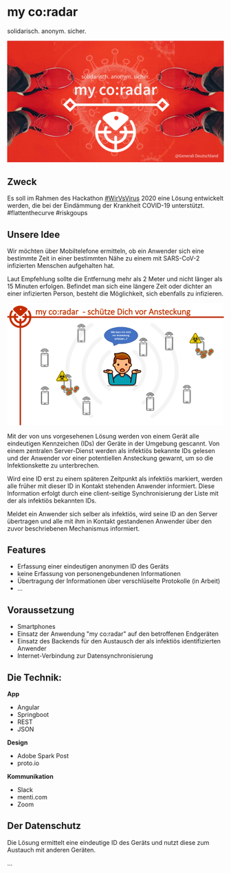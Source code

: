 # my co:radar
solidarisch. anonym. sicher.

![logo_small](docs/images/logo_small.png)

## Zweck
Es soll im Rahmen des Hackathon [#WirVsVirus](https://wirvsvirushackathon.org/) 2020 eine Lösung entwickelt werden, die bei der Eindämmung der Krankheit COVID-19 unterstützt. #flattenthecurve #riskgoups 

## Unsere Idee
Wir möchten über Mobiltelefone ermitteln, ob ein Anwender sich eine bestimmte Zeit in einer bestimmten Nähe zu einem mit SARS-CoV-2 infizierten Menschen aufgehalten hat.

Laut Empfehlung sollte die Entfernung mehr als 2 Meter und nicht länger als 15 Minuten erfolgen. Befindet man sich eine längere Zeit oder dichter an einer infizierten Person, besteht die Möglichkeit, sich ebenfalls zu infizieren.

![risk](docs/images/risk.png)

Mit der von uns vorgesehenen Lösung werden von einem Gerät alle eindeutigen Kennzeichen (IDs) der Geräte in der Umgebung gescannt. Von einem zentralen Server-Dienst werden als infektiös bekannte IDs gelesen und der Anwender vor einer potentiellen Ansteckung gewarnt, um so die Infektionskette zu unterbrechen.

Wird eine ID erst zu einem späteren Zeitpunkt als infektiös markiert, werden alle früher mit dieser ID in Kontakt stehenden Anwender informiert. Diese Information erfolgt durch eine client-seitige Synchronisierung der Liste mit der als infektiös bekannten IDs.

Meldet ein Anwender sich selber als infektiös, wird seine ID an den Server übertragen und alle mit ihm in Kontakt gestandenen Anwender über den zuvor beschriebenen Mechanismus informiert.

## Features
- Erfassung einer eindeutigen anonymen ID des Geräts
- keine Erfassung von personengebundenen Informationen
- Übertragung der Informationen über verschlüselte Protokolle (in Arbeit)
- ...

## Voraussetzung
- Smartphones
- Einsatz der Anwendung "my co:radar" auf den betroffenen Endgeräten
- Einsatz des Backends für den Austausch der als infektiös identifizierten Anwender
- Internet-Verbindung zur Datensynchronisierung

## Die Technik:
**App**  
- Angular  
- Springboot  
- REST  
- JSON  

**Design**  
- Adobe Spark Post  
- proto.io  

**Kommunikation**  
- Slack
- menti.com
- Zoom

## Der Datenschutz

Die Lösung ermittelt eine eindeutige ID des Geräts und nutzt diese zum Austauch mit anderen Geräten.

...
